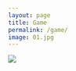 ```yaml
---
layout: page
title: Game
permalink: /game/
image: 01.jpg
---
```


![](D:\akatheater.github.io\images\somagic_1.jpg)